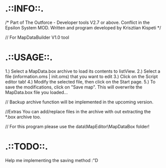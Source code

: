 .::INFO::.
=
/*
Part of The Outforce - Developer tools V2.7 or above.
Conflict in the Epsilon System MOD.
Written and program developed by Krisztian Kispeti
*/

// For MapDataBuilder V1.0 tool

.::USAGE::.
=

1.)  Select a MapData.box archive to load its contents to listView.
2.)  Select a file (information.oms | init.oms) that you want to edit
3.)  Click on the Script editor tab!
4.)  Modify the selected file, then click on the Start page.
5.)  To save the modifications, click on "Save map". This will overwrite
the MapData.box file you loaded... 

// Backup archive function will be implemented in the upcoming version.

//Extras
You can add/replace files in the archive with out extracting the *.box 
archive too.

// For this program please use the data\MapEditor\MapDataBox folder!

.::TODO::.
=
Help me implementing the saving method :"D
